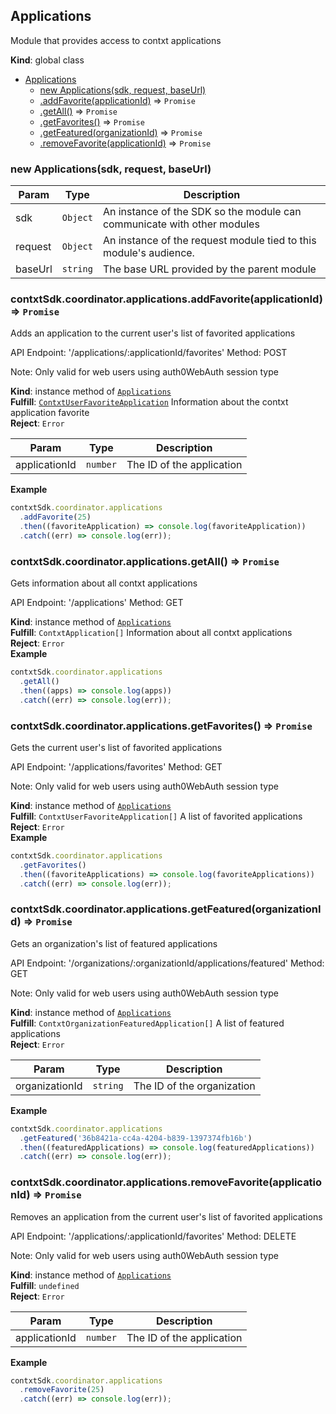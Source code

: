 <a name="Applications"></a>

## Applications
Module that provides access to contxt applications

**Kind**: global class  

* [Applications](#Applications)
    * [new Applications(sdk, request, baseUrl)](#new_Applications_new)
    * [.addFavorite(applicationId)](#Applications+addFavorite) ⇒ <code>Promise</code>
    * [.getAll()](#Applications+getAll) ⇒ <code>Promise</code>
    * [.getFavorites()](#Applications+getFavorites) ⇒ <code>Promise</code>
    * [.getFeatured(organizationId)](#Applications+getFeatured) ⇒ <code>Promise</code>
    * [.removeFavorite(applicationId)](#Applications+removeFavorite) ⇒ <code>Promise</code>

<a name="new_Applications_new"></a>

### new Applications(sdk, request, baseUrl)

| Param | Type | Description |
| --- | --- | --- |
| sdk | <code>Object</code> | An instance of the SDK so the module can communicate with other modules |
| request | <code>Object</code> | An instance of the request module tied to this module's audience. |
| baseUrl | <code>string</code> | The base URL provided by the parent module |

<a name="Applications+addFavorite"></a>

### contxtSdk.coordinator.applications.addFavorite(applicationId) ⇒ <code>Promise</code>
Adds an application to the current user's list of favorited applications

API Endpoint: '/applications/:applicationId/favorites'
Method: POST

Note: Only valid for web users using auth0WebAuth session type

**Kind**: instance method of [<code>Applications</code>](#Applications)  
**Fulfill**: [<code>ContxtUserFavoriteApplication</code>](./Typedefs.md#ContxtUserFavoriteApplication) Information about the contxt application favorite  
**Reject**: <code>Error</code>  

| Param | Type | Description |
| --- | --- | --- |
| applicationId | <code>number</code> | The ID of the application |

**Example**  
```js
contxtSdk.coordinator.applications
  .addFavorite(25)
  .then((favoriteApplication) => console.log(favoriteApplication))
  .catch((err) => console.log(err));
```
<a name="Applications+getAll"></a>

### contxtSdk.coordinator.applications.getAll() ⇒ <code>Promise</code>
Gets information about all contxt applications

API Endpoint: '/applications'
Method: GET

**Kind**: instance method of [<code>Applications</code>](#Applications)  
**Fulfill**: <code>ContxtApplication[]</code> Information about all contxt applications  
**Reject**: <code>Error</code>  
**Example**  
```js
contxtSdk.coordinator.applications
  .getAll()
  .then((apps) => console.log(apps))
  .catch((err) => console.log(err));
```
<a name="Applications+getFavorites"></a>

### contxtSdk.coordinator.applications.getFavorites() ⇒ <code>Promise</code>
Gets the current user's list of favorited applications

API Endpoint: '/applications/favorites'
Method: GET

Note: Only valid for web users using auth0WebAuth session type

**Kind**: instance method of [<code>Applications</code>](#Applications)  
**Fulfill**: <code>ContxtUserFavoriteApplication[]</code> A list of favorited applications  
**Reject**: <code>Error</code>  
**Example**  
```js
contxtSdk.coordinator.applications
  .getFavorites()
  .then((favoriteApplications) => console.log(favoriteApplications))
  .catch((err) => console.log(err));
```
<a name="Applications+getFeatured"></a>

### contxtSdk.coordinator.applications.getFeatured(organizationId) ⇒ <code>Promise</code>
Gets an organization's list of featured applications

API Endpoint: '/organizations/:organizationId/applications/featured'
Method: GET

Note: Only valid for web users using auth0WebAuth session type

**Kind**: instance method of [<code>Applications</code>](#Applications)  
**Fulfill**: <code>ContxtOrganizationFeaturedApplication[]</code> A list of featured applications  
**Reject**: <code>Error</code>  

| Param | Type | Description |
| --- | --- | --- |
| organizationId | <code>string</code> | The ID of the organization |

**Example**  
```js
contxtSdk.coordinator.applications
  .getFeatured('36b8421a-cc4a-4204-b839-1397374fb16b')
  .then((featuredApplications) => console.log(featuredApplications))
  .catch((err) => console.log(err));
```
<a name="Applications+removeFavorite"></a>

### contxtSdk.coordinator.applications.removeFavorite(applicationId) ⇒ <code>Promise</code>
Removes an application from the current user's list of favorited applications

API Endpoint: '/applications/:applicationId/favorites'
Method: DELETE

Note: Only valid for web users using auth0WebAuth session type

**Kind**: instance method of [<code>Applications</code>](#Applications)  
**Fulfill**: <code>undefined</code>  
**Reject**: <code>Error</code>  

| Param | Type | Description |
| --- | --- | --- |
| applicationId | <code>number</code> | The ID of the application |

**Example**  
```js
contxtSdk.coordinator.applications
  .removeFavorite(25)
  .catch((err) => console.log(err));
```
